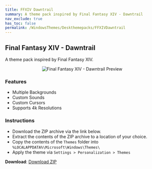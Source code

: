 ```yaml
---
title: FFXIV Dawntrail
summary: A theme pack inspired by Final Fantasy XIV - Dawntrail
nav_exclude: true
has_toc: false
permalink: /WindowsThemes/Deskthemepacks/FFXIVDawntrail
---
```


## Final Fantasy XIV - Dawntrail
A theme pack inspired by Final Fantasy XIV.

<div align="center">
    <img src="https://gitlab.com/the-back-room/deskthemepacks/sfw/ffxiv-dawntrail/-/raw/main/Extras/Preview.bmp" alt="Final Fantasy XIV - Dawntrail Preview" style="max-width: 100%; height: auto;" />
</div>

### Features

- Multiple Backgrounds
- Custom Sounds
- Custom Cursors
- Supports 4k Resolutions

### Instructions

- Download the ZIP archive via the link below.
- Extract the contents of the ZIP archive to a location of your choice.
- Copy the contents of the `Themes` folder into `%LOCALAPPDATA%\Microsoft\Windows\Themes\`
- Apply the theme via `Settings > Personalization > Themes`

**Download**: [Download ZIP](https://gitlab.com/the-back-room/deskthemepacks/sfw/ffxiv-dawntrail/-/archive/main/ffxiv-dawntrail-main.zip)